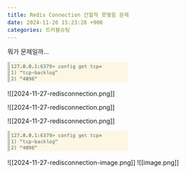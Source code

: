 ```yaml
---
title: Redis Connection 간헐적 못맺음 문제
date: 2024-11-26 15:23:28 +900
categories: 트러블슈팅
---
```

뭐가 문제일까...

![image](attachments/image.png)

![[2024-11-27-redisconnection.png]]


![[2024-11-27-redisconnection.png]]


![[2024-11-27-redisconnection.png]]



![image](attachments/image.png)

![[2024-11-27-redisconnection-image.png]]
![[image.png]]

